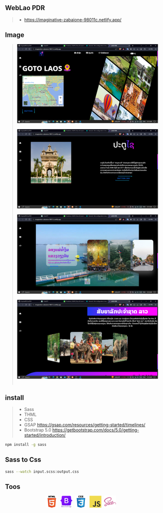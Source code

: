 ## WebLao PDR
> - https://imaginative-zabaione-98011c.netlify.app/

## Image

> <div align="center">  
>   <img src="img/1.png"/>&nbsp;
>    <img src="img/2.png"/>&nbsp;
>    <img src="img/3.png"/>&nbsp;
>    <img src="img/4.png"/>&nbsp;
>  </div>

## install

> - Sass
> - THML
> - CSS
> - GSAP https://gsap.com/resources/getting-started/timelines/
> - Bootstrap 5.0 https://getbootstrap.com/docs/5.0/getting-started/introduction/

```Bash
npm install -g sass
```

## Sass to Css

```bash
sass --watch input.scss:output.css
```
## Toos
<div align="center">
    <img src="https://github.com/devicons/devicon/blob/master/icons/html5/html5-original-wordmark.svg" title="HTML5" alt="html5" width="40" height="40"/>&nbsp;
    <img src="https://github.com/devicons/devicon/blob/master/icons/bootstrap/bootstrap-original-wordmark.svg" title="Bootstrap" alt="bootstrap" width="40" height="40"/>&nbsp;
    <img src="https://github.com/devicons/devicon/blob/master/icons/css3/css3-original-wordmark.svg" title="CSS3" alt="css3" width="40" height="40"/>&nbsp;
    <img src="https://github.com/devicons/devicon/blob/master/icons/javascript/javascript-original.svg" title="Js" alt="Js" width="40" height="40"/>&nbsp;
     <img src="https://github.com/devicons/devicon/blob/master/icons/sass/sass-original.svg" title="Scss" alt="scss" width="40" height="40"/>&nbsp;
</div>
